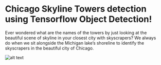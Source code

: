# Chicago Skyline Towers detection using Tensorflow Object Detection!
Ever wondered what are the names of the towers by just looking at the beautiful scene of skyline in your closest city with skyscrapers? We always do when we sit alongside the Michigan lake’s shoreline to identify the skyscrapers in the beautiful city of Chicago.

![alt text](https://github.com/VETURISRIRAM/willis_tower_detection_tensorflow_object_detection/blob/master/test_results/test3.PNG)
